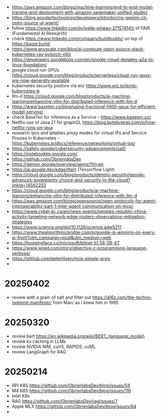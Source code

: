 - https://aws.amazon.com/blogs/machine-learning/end-to-end-model-training-and-deployment-with-amazon-sagemaker-unified-studio/
- https://blog.google/technology/developers/introducing-gemini-cli-open-source-ai-agent/
- follow https://www.linkedin.com/in/joelle-pineau-371574141/ of FAIR (Fundamental AI Research)
- check https://www.linkedin.com/company/buildbuddy/ on top of https://bazel.build/
- https://www.anyscale.com/blog/ai-compute-open-source-stack-kubernetes-ray-pytorch-vllm
- https://developers.googleblog.com/en/google-cloud-donates-a2a-to-linux-foundation/
- google cloud run GPUs https://cloud.google.com/blog/products/serverless/cloud-run-gpus-are-now-generally-available
- kubernetes security posture via wiz https://www.wiz.io/lp/nb-kubernetes-b
- llm-d https://cloud.google.com/blog/products/ai-machine-learning/enhancing-vllm-for-distributed-inference-with-llm-d
- https://www.baseten.co/blog/using-fractional-h100-gpus-for-efficient-model-serving/
- check BaseTen for Inference as a Service - https://www.baseten.co/
-  Netflix use of Java 21 for graphQL https://blog.bytebytego.com/p/how-netflix-runs-on-java
- research ipvs and iptables proxy modes for virtual IPs and Service Proxies in Kubernetes - https://kubernetes.io/docs/reference/networking/virtual-ips/
- https://safety.google/cybersecurity-advancements/saif/
- https://notebooklm.google.com/
- https://github.com/ObrienlabsDev
- https://gemini.google/overview/gems/?hl=en
- https://ai.google.dev/edge/litert (Tensorflow Light)
- https://cloud.google.com/blog/products/identity-security/google-advances-sovereignty-choice-and-security-in-the-cloud?linkId=14562203
- https://cloud.google.com/blog/products/ai-machine-learning/enhancing-vllm-for-distributed-inference-with-llm-d
- https://aws.amazon.com/blogs/opensource/open-protocols-for-agent-interoperability-part-1-inter-agent-communication-on-mcp/
- https://www.cyber.gc.ca/en/news-events/peoples-republic-china-activity-targeting-network-edge-routers-observations-mitigation-strategies
- https://www.science.org/doi/10.1126/science.adw5211
- https://www.thealgorithmicbridge.com/p/google-is-winning-on-every-ai-front?utm_campaign=post&utm_medium=web
- https://huggingface.co/microsoft/bitnet-b1.58-2B-4T
- https://www.wired.com/story/objective-c-programming-language-verbose/
- https://github.com/petertilsen/mcp-simple-arxiv
- 
# 20250402
- review with a grain of salt and filter out https://a16z.com/the-techno-optimist-manifesto/ from Marc as I knew him in 1995
# 20250320
- review bert https://en.wikipedia.org/wiki/BERT_(language_model)
- review kv caching in LLMs
- review NVIDIA NIM, cuVS, RAPIDS, cuML
- review LangGraph for RAG
# 20250214
- RPI K8S https://github.com/ObrienlabsDev/blog/issues/54
- M4 K8S https://github.com/ObrienlabsDev/blog/issues/110
- Intel K8s 
- RAG https://github.com/ObrienlabsDev/rag/issues/7
- Apple MLX https://github.com/ObrienlabsDev/blog/issues/64
- 
